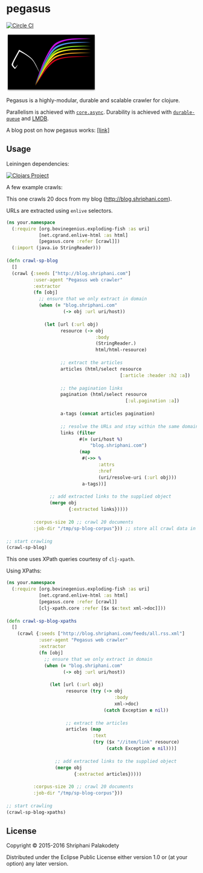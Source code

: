 # pegasus

[![Circle CI](https://circleci.com/gh/shriphani/pegasus.svg?style=shield&circle-token=351e60b226583e6e24fece5d35f03fbb4f50d3bc)](https://circleci.com/gh/shriphani/pegasus)

<img src="pegasus_logo.png" align="middle" />

Pegasus is a highly-modular, durable and scalable crawler for clojure.

Parallelism is achieved with [`core.async`](https://clojure.github.io/core.async/).
Durability is achieved with [`durable-queue`](https://github.com/Factual/durable-queue) and [LMDB](https://symas.com/products/lightning-memory-mapped-database/).

A blog post on how pegasus works: [[link]](http://blog.shriphani.com/2016/01/25/pegasus-a-modular-durable-web-crawler-for-clojure/)

## Usage

Leiningen dependencies:

[![Clojars Project](https://img.shields.io/clojars/v/pegasus.svg)](https://clojars.org/pegasus)

A few example crawls:

This one crawls 20 docs from my blog (http://blog.shriphani.com).

URLs are extracted using `enlive` selectors.

```clojure
(ns your.namespace
  (:require [org.bovinegenius.exploding-fish :as uri]
            [net.cgrand.enlive-html :as html]
            [pegasus.core :refer [crawl]])
  (:import (java.io StringReader)))

(defn crawl-sp-blog
  []
  (crawl {:seeds ["http://blog.shriphani.com"]
          :user-agent "Pegasus web crawler"
          :extractor
          (fn [obj]
            ;; ensure that we only extract in domain
            (when (= "blog.shriphani.com"
                     (-> obj :url uri/host))
              
              (let [url (:url obj)
                    resource (-> obj
                                 :body
                                 (StringReader.)
                                 html/html-resource)

                    ;; extract the articles
                    articles (html/select resource
                                          [:article :header :h2 :a])

                    ;; the pagination links
                    pagination (html/select resource
                                            [:ul.pagination :a])

                    a-tags (concat articles pagination)

                    ;; resolve the URLs and stay within the same domain
                    links (filter
                           #(= (uri/host %)
                               "blog.shriphani.com")
                           (map
                            #(->> %
                                  :attrs
                                  :href
                                  (uri/resolve-uri (:url obj)))
                            a-tags))]

                ;; add extracted links to the supplied object
                (merge obj
                       {:extracted links}))))
          
          :corpus-size 20 ;; crawl 20 documents
          :job-dir "/tmp/sp-blog-corpus"})) ;; store all crawl data in /tmp/sp-blog-corpus/

;; start crawling
(crawl-sp-blog)

```

This one uses XPath queries courtesy of `clj-xpath`.

Using XPaths:

```clojure
(ns your.namespace
  (:require [org.bovinegenius.exploding-fish :as uri]
            [net.cgrand.enlive-html :as html]
            [pegasus.core :refer [crawl]]
            [clj-xpath.core :refer [$x $x:text xml->doc]]))
            
(defn crawl-sp-blog-xpaths
  []
    (crawl {:seeds ["http://blog.shriphani.com/feeds/all.rss.xml"]
            :user-agent "Pegasus web crawler"
            :extractor
            (fn [obj]
              ;; ensure that we only extract in domain
              (when (= "blog.shriphani.com"
                     (-> obj :url uri/host))
                
                (let [url (:url obj)
                      resource (try (-> obj
                                        :body
                                        xml->doc)
                                    (catch Exception e nil))

                      ;; extract the articles
                      articles (map
                                :text
                                (try ($x "//item/link" resource)
                                     (catch Exception e nil)))]
                  
                  ;; add extracted links to the supplied object
                  (merge obj
                         {:extracted articles}))))
          
          :corpus-size 20 ;; crawl 20 documents
          :job-dir "/tmp/sp-blog-corpus"}))

;; start crawling
(crawl-sp-blog-xpaths)          
```

## License

Copyright © 2015-2016 Shriphani Palakodety

Distributed under the Eclipse Public License either version 1.0 or (at
your option) any later version.
